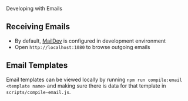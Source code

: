 Developing with Emails

## Receiving Emails

- By default, [MailDev](https://github.com/maildev/maildev) is configured in development environment
- Open `http://localhost:1080` to browse outgoing emails

## Email Templates

Email templates can be viewed locally by running `npm run compile:email <template name>` and making sure there is data for that template in `scripts/compile-email.js`.
